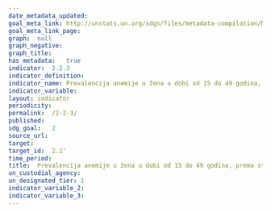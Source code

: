 ```yaml
---	
date_metadata_updated:	
goal_meta_link:	http://unstats.un.org/sdgs/files/metadata-compilation/Metadata-Goal-2.pdf'
goal_meta_link_page:	
graph:	null
graph_negative:	
graph_title:	
has_metadata:	true
indicator:	2.2.3
indicator_definition:	
indicator_name:	Prevalencija anemije u žena u dobi od 15 do 49 godina, prema statusu trudnoće (postotak)
indicator_variable:	
layout:	indicator
periodicity:	
permalink:	/2-2-3/
published:	
sdg_goal:	2
source_url:	
target:	
target_id:	2.2'
time_period:	
title:	Prevalencija anemije u žena u dobi od 15 do 49 godina, prema statusu trudnoće (postotak)
un_custodial_agency:	
un_designated_tier:	1
indicator_variable_2:	
indicator_variable_3:	
---	
```

